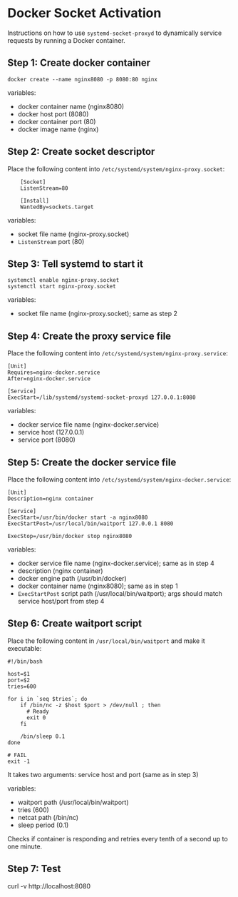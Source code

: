 

# Docker Socket Activation

Instructions on how to use `systemd-socket-proxyd` to dynamically service requests by running a Docker container.

## Step 1: Create docker container

`docker create --name nginx8080 -p 8080:80 nginx`

variables:

- docker container name (nginx8080)
- docker host port (8080)
- docker container port (80)
- docker image name (nginx)

## Step 2: Create socket descriptor

Place the following content into `/etc/systemd/system/nginx-proxy.socket`:

```
    [Socket]
    ListenStream=80
    
    [Install]
    WantedBy=sockets.target
```

variables:

- socket file name (nginx-proxy.socket)
- `ListenStream` port (80)

## Step 3: Tell systemd to start it

```
systemctl enable nginx-proxy.socket
systemctl start nginx-proxy.socket
```

variables:

- socket file name (nginx-proxy.socket); same as step 2


## Step 4: Create the proxy service file

Place the following content into `/etc/systemd/system/nginx-proxy.service`:

```
[Unit]
Requires=nginx-docker.service
After=nginx-docker.service

[Service]
ExecStart=/lib/systemd/systemd-socket-proxyd 127.0.0.1:8080
```

variables:

- docker service file name (nginx-docker.service)
- service host (127.0.0.1)
- service port (8080)


## Step 5: Create the docker service file

Place the following content into `/etc/systemd/system/nginx-docker.service`:

```
[Unit]
Description=nginx container

[Service]
ExecStart=/usr/bin/docker start -a nginx8080
ExecStartPost=/usr/local/bin/waitport 127.0.0.1 8080

ExecStop=/usr/bin/docker stop nginx8080
```

variables:

- docker service file name (nginx-docker.service); same as in step 4
- description (nginx container)
- docker engine path (/usr/bin/docker)
- docker container name (nginx8080); same as in step 1
- `ExecStartPost` script path (/usr/local/bin/waitport); args should match service host/port from step 4

## Step 6: Create waitport script

Place the following content in `/usr/local/bin/waitport` and make it executable:

```
#!/bin/bash

host=$1
port=$2
tries=600

for i in `seq $tries`; do
    if /bin/nc -z $host $port > /dev/null ; then
      # Ready
      exit 0
    fi

    /bin/sleep 0.1
done

# FAIL
exit -1
```

It takes two arguments: service host and port (same as in step 3)

variables:

- waitport path (/usr/local/bin/waitport)
- tries (600)
- netcat path (/bin/nc)
- sleep period (0.1)

Checks if container is responding and retries every tenth of a second up to one minute.


## Step 7: Test

curl -v http://localhost:8080



